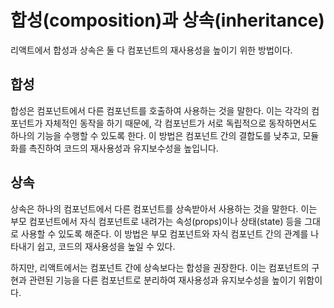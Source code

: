 # 합성(composition)과 상속(inheritance)

리액트에서 합성과 상속은 둘 다 컴포넌트의 재사용성을 높이기 위한 방법이다.

## 합성

합성은 컴포넌트에서 다른 컴포넌트를 호출하여 사용하는 것을 말한다. 이는 각각의 컴포넌트가 자체적인 동작을 하기 때문에, 각 컴포넌트가 서로 독립적으로 동작하면서도 하나의 기능을 수행할 수 있도록 한다. 이 방법은 컴포넌트 간의 결합도를 낮추고, 모듈화를 촉진하여 코드의 재사용성과 유지보수성을 높입니다.

## 상속

상속은 하나의 컴포넌트에서 다른 컴포넌트를 상속받아서 사용하는 것을 말한다. 이는 부모 컴포넌트에서 자식 컴포넌트로 내려가는 속성(props)이나 상태(state) 등을 그대로 사용할 수 있도록 해준다. 이 방법은 부모 컴포넌트와 자식 컴포넌트 간의 관계를 나타내기 쉽고, 코드의 재사용성을 높일 수 있다.

하지만, 리액트에서는 컴포넌트 간에 상속보다는 합성을 권장한다. 이는 컴포넌트의 구현과 관련된 기능을 다른 컴포넌트로 분리하여 재사용성과 유지보수성을 높이기 위함이다.
